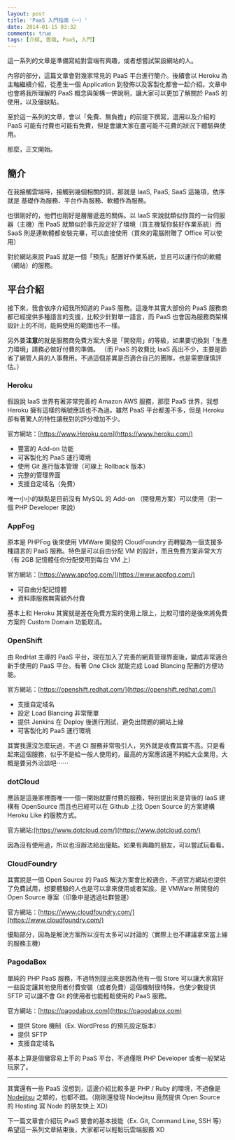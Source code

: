 ```yaml
---
layout: post
title: 'PaaS 入門指南（一）'
date: 2014-01-15 03:32
comments: true
tags: [介紹, 雲端, PaaS, 入門]
---
```

這一系列的文章是準備寫給對雲端有興趣，或者想嘗試架設網站的人。

內容的部分，這篇文章會對幾家常見的 PaaS 平台進行簡介。後續會以 Heroku 為主軸繼續介紹，從產生一個 Application 到發佈以及客製化都會一起介紹。文章中也會將我所理解的 PaaS 概念與架構一併說明，讓大家可以更加了解關於 PaaS 的使用，以及優缺點。

至於這一系列的文章，會以「免費、無負擔」的前提下撰寫，選用以及介紹的 PaaS 可能有付費也可能有免費，但是會讓大家在盡可能不花費的狀況下體驗與使用。

那麼，正文開始。

<!-- more -->

## 簡介

在我接觸雲端時，接觸到幾個相關的詞，那就是 IaaS, PaaS, SaaS 這幾項，依序就是 基礎作為服務、平台作為服務、軟體作為服務。

也很剛好的，他們也剛好是層層遞進的關係。以 IaaS 來說就類似你買的一台伺服器（主機）而 PaaS 就類似於事先設定好了環境（買主機幫你裝好作業系統）而 SaaS 則是連軟體都安裝完畢，可以直接使用（買來的電腦附贈了 Office 可以使用）

對於網站來說 PaaS 就是一個「預先」配置好作業系統，並且可以運行你的軟體（網站）的服務。

## 平台介紹

接下來，我會依序介紹我所知道的 PaaS 服務。這幾年其實大部份的 PaaS 服務商都已經提供多種語言的支援，比較少針對單一語言，而 PaaS 也會因為服務商架構設計上的不同，能夠使用的範圍也不一樣。

另外要**注意**的就是服務商免費方案大多是「開發用」的等級，如果要切換到「生產力環境」請務必做好付費的準備。
（而 PaaS 的收費比 IaaS 高出不少，主要是節省了網管人員的人事費用。不過這個差異是否適合自己的團隊，也是需要謹慎評估。）

### Heroku

假設說 IaaS 世界有著非常完善的 Amazon AWS 服務，那麼 PaaS 世界，我想 Heroku 擁有這樣的稱號應該也不為過。雖然 PaaS 平台都差不多，但是 Heroku 卻有著驚人的特性讓我對的評分增加不少。

官方網站：[https://www.Heroku.com](https://www.heroku.com/)

* 豐富的 Add-on 功能
* 可客製化的 PaaS 運行環境
* 使用 Git 進行版本管理（可線上 Rollback 版本）
* 完整的管理界面
* 支援自定域名（免費）

唯一小小的缺點是目前沒有 MySQL 的 Add-on （開發用方案）可以使用（對一個 PHP Developer 來說）

### AppFog

原本是 PHPFog 後來使用 VMWare 開發的 CloudFoundry 而轉變為一個支援多種語言的 PaaS 服務。特色是可以自由分配 VM 的設計，而且免費方案非常大方（有 2GB 記憶體任你分配使用到每台 VM 上）

官方網站：[https://www.appfog.com/](https://www.appfog.com/)

* 可自由分配記憶體
* 資料庫服務無需額外付費

基本上和 Heroku 其實就是差在免費方案的使用上限上，比較可惜的是後來將免費方案的 Custom Domain 功能取消。

### OpenShift

由 RedHat 主導的 PaaS 平台，現在加入了完善的網頁管理界面後，變成非常適合新手使用的 PaaS 平台。有著 One Click 就能完成 Load Blancing 配置的方便功能。

官方網站：[https://openshift.redhat.com/](https://openshift.redhat.com/)

* 支援自定域名
* 設定 Load Blancing 非常簡單
* 提供 Jenkins 在 Deploy 後進行測試，避免出問題的網站上線
* 可客製化的 PaaS 運行環境

其實我還沒怎麼玩過，不過 CI 服務非常吸引人，另外就是收費其實不高。只是看起來這個服務，似乎不是給一般人使用的，最高的方案應該還不夠給大企業用，大概是要另外洽談吧⋯⋯

### dotCloud

應該是這幾家裡面唯一一個一開始就要付費的服務，特別提出來是背後的 IaaS 建構有 OpenSource 而且也已經可以在 Github 上找 Open Source 的方案建構 Heroku Like 的服務方式。

官方網站:[https://www.dotcloud.com/](https://www.dotcloud.com/)

因為沒有使用過，所以也沒辦法給出優點。如果有興趣的朋友，可以嘗試玩看看。

### CloudFoundry

其實說是一個 Open Source 的 PaaS 解決方案會比較適合，不過官方網站也提供了免費試用，想要體驗的人也是可以拿來使用或者架設。是 VMWare 所開發的 Open Source 專案（印象中是透過社群營運）

官方網站：[https://www.cloudfoundry.com/](https://www.cloudfoundry.com/)

優點部分，因為是解決方案所以沒有太多可以討論的（實際上也不建議拿來當上線的服務主機）

### PagodaBox

單純的 PHP PaaS 服務，不過特別提出來是因為他有一個 Store 可以讓大家寫好一些設定讓其他使用者付費安裝（或者免費）這個機制很特殊，也使少數提供 SFTP 可以讓不會 Git 的使用者也能輕鬆使用的 PaaS 服務。

官方網站：[https://pagodabox.com](https://pagodabox.com)

* 提供 Store 機制（Ex. WordPress 的預先設定版本）
* 提供 SFTP
* 支援自定域名

基本上算是個蠻容易上手的 PaaS 平台，不過僅限 PHP Developer 或者一般架站玩家了。

---

其實還有一些 PaaS 沒想到，這邊介紹比較多是 PHP / Ruby 的環境，不過像是 [Nodejitsu](https://www.nodejitsu.com/) 之類的，也都不錯。（剛剛還發現 Nodejitsu 竟然提供 Open Source 的 Hosting 寫 Node 的朋友快上 XD）

下一篇文章會介紹玩 PaaS 要會的基本技能（Ex. Git, Command Line, SSH 等）希望這一系列文章結束後，大家都可以輕鬆玩雲端服務 XD
